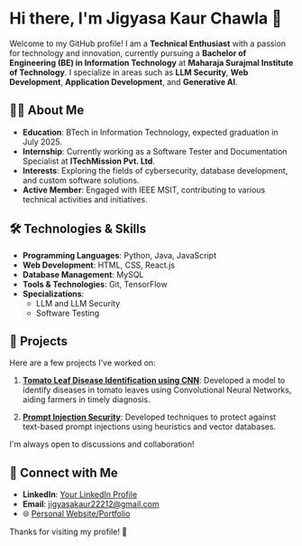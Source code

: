 # Hi there, I'm Jigyasa Kaur Chawla 👋

Welcome to my GitHub profile! I am a **Technical Enthusiast** with a passion for technology and innovation, currently pursuing a **Bachelor of Engineering (BE) in Information Technology** at **Maharaja Surajmal Institute of Technology**. I specialize in areas such as **LLM Security**, **Web Development**, **Application Development**, and **Generative AI**.

## 👨‍💻 About Me

- **Education**: BTech in Information Technology, expected graduation in July 2025.
- **Internship**: Currently working as a Software Tester and Documentation Specialist at **ITechMission Pvt. Ltd**.
- **Interests**: Exploring the fields of cybersecurity, database development, and custom software solutions.
- **Active Member**: Engaged with IEEE MSIT, contributing to various technical activities and initiatives.

## 🛠️ Technologies & Skills

- **Programming Languages**: Python, Java, JavaScript
- **Web Development**: HTML, CSS, React.js
- **Database Management**: MySQL
- **Tools & Technologies**: Git, TensorFlow
- **Specializations**: 
  - LLM and LLM Security
  - Software Testing

## 🌟 Projects

Here are a few projects I've worked on:

1. **[Tomato Leaf Disease Identification using CNN]([https://github.com/jigyasakaur22212/Tomato-Disease-Indentification-CNN])**: Developed a model to identify diseases in tomato leaves using Convolutional Neural Networks, aiding farmers in timely diagnosis.

2. **[Prompt Injection Security](link_to_project)**: Developed techniques to protect against text-based prompt injections using heuristics and vector databases.

I'm always open to discussions and collaboration! 

## 🔗 Connect with Me

- **LinkedIn**: [Your LinkedIn Profile](www.linkedin.com/in/jigyasa-kaur-chawla-3070861b1)
- **Email**: jigyasakaur22212@gmail.com
- 🌐 [Personal Website/Portfolio](your_website)

Thanks for visiting my profile! 🚀
